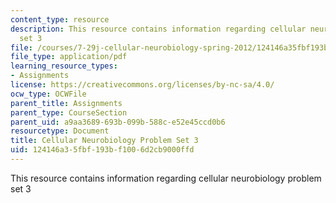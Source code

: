 ```yaml
---
content_type: resource
description: This resource contains information regarding cellular neurobiology problem
  set 3
file: /courses/7-29j-cellular-neurobiology-spring-2012/124146a35fbf193bf1006d2cb9000ffd_MIT7_29JS12_PSet_3.pdf
file_type: application/pdf
learning_resource_types:
- Assignments
license: https://creativecommons.org/licenses/by-nc-sa/4.0/
ocw_type: OCWFile
parent_title: Assignments
parent_type: CourseSection
parent_uid: a9aa3689-693b-099b-588c-e52e45ccd0b6
resourcetype: Document
title: Cellular Neurobiology Problem Set 3
uid: 124146a3-5fbf-193b-f100-6d2cb9000ffd
---
```

This resource contains information regarding cellular neurobiology problem set 3